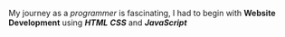 My journey as a _programmer_ is fascinating, I had to begin with **Website Development** using _**HTML**_ _**CSS**_ and _**JavaScript**_
